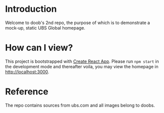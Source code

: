 # Introduction

Welcome to doob's 2nd repo, the purpose of which is to demonstrate a mock-up, static UBS Global homepage.

# How can I view?

This project is bootstrapped with [Create React App](https://github.com/facebook/create-react-app). Please run `npm start` in the development mode and thereafter voila, you may view the homepage in [http://localhost:3000](http://localhost:3000).

# Reference

The repo contains sources from ubs.com and all images belong to doobs.





